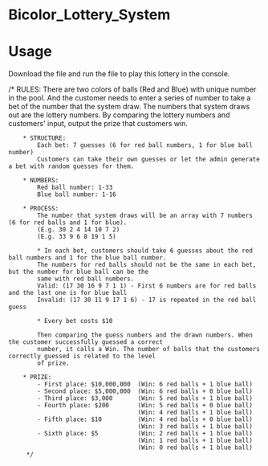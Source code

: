 # Bicolor_Lottery_System

# Usage
Download the file and run the file to play this lottery in the console.

/* RULES:
        There are two colors of balls (Red and Blue) with unique number in the pool. And the customer needs to enter
        a series of number to take a bet of the number that the system draw. The numbers that system draws out are the
        lottery numbers. By comparing the lottery numbers and customers' input, output the prize that customers win.

        * STRUCTURE:
            Each bet: 7 guesses (6 for red ball numbers, 1 for blue ball number)
            Customers can take their own guesses or let the admin generate a bet with random guesses for them.

        * NUMBERS:
            Red ball number: 1-33
            Blue ball number: 1-16

        * PROCESS:
            The number that system draws will be an array with 7 numbers (6 for red balls and 1 for blue).
            (E.g. 30 2 4 14 10 7 2)
            (E.g. 33 9 6 8 19 1 5)

            * In each bet, customers should take 6 guesses about the red ball numbers and 1 for the blue ball number.
            The numbers for red balls should not be the same in each bet, but the number for blue ball can be the
            same with red ball numbers.
            Valid: (17 30 16 9 7 1 1) - First 6 numbers are for red balls and the last one is for blue ball
            Invalid: (17 30 11 9 17 1 6) - 17 is repeated in the red ball guess

            * Every bet costs $10

            Then comparing the guess numbers and the drawn numbers. When the customer successfully guessed a correct
            number, it calls a Win. The number of balls that the customers correctly guessed is related to the level
            of prize.

        * PRIZE:
            - First place: $10,000,000  (Win: 6 red balls + 1 blue ball)
            - Second place: $5,000,000  (Win: 6 red balls + 0 blue ball)
            - Third place: $3,000       (Win: 5 red balls + 1 blue ball)
            - Fourth place: $200        (Win: 5 red balls + 0 blue ball)
                                        (Win: 4 red balls + 1 blue ball)
            - Fifth place: $10          (Win: 4 red balls + 0 blue ball)
                                        (Win: 3 red balls + 1 blue ball)
            - Sixth place: $5           (Win: 2 red balls + 1 blue ball)
                                        (Win: 1 red balls + 1 blue ball)
                                        (Win: 0 red balls + 1 blue ball)
         */
